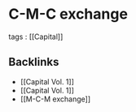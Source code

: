# C-M-C exchange

tags
: [[Capital]]


## Backlinks

-   [[Capital Vol. 1]]
-   [[Capital Vol. 1]]
-   [[M-C-M exchange]]
